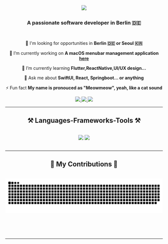 
<h1 align="center">
    <img src="https://readme-typing-svg.herokuapp.com/?font=Righteous&size=35&center=true&vCenter=true&width=500&height=70&duration=4000&lines=Hi+There!+👋;+I'm+Miaomiao!;" />
</h1>

<h3 align="center">A passionate software developer in Berlin 🇩🇪 </h3>

<br/>

<div align="center">
 
 🚀 I'm looking for opportunities in **Berlin 🇩🇪 or Seoul 🇰🇷**
 
 🔭 I’m currently working on **A macOS menubar management application [here](https://github.com/salesp07/salesp07/issues)** 
 
 🌱 I’m currently learning **Flutter,ReactNative,UI/UX design...**

 💬 Ask me about **SwiftUI, React, Springboot... or anything**

 ⚡ Fun fact **My name is pronouced as "Meowmeow", yeah, like a cat sound**

 </div>
 
<div align="center"> 
  <a href="mailto:miaomiaos1004@gmail.com">
    <img src="https://img.shields.io/badge/Gmail-333333?style=for-the-badge&logo=gmail&logoColor=red" />
  </a>
  <a href="https://www.linkedin.com/in/miaomiao-s1004/" target="_blank">
    <img src="https://img.shields.io/badge/LinkedIn-0077B5?style=for-the-badge&logo=linkedin&logoColor=white" target="_blank" />
  </a>
  <a href="https://github.com/MiaomiaoShi1004/MiaomiaoShi1004/blob/main/Miaomiao%20Shi_CV.pdf" target="_blank">
     <img src="https://img.shields.io/badge/Portfolio-FF5722?style=for-the-badge&logo=todoist&logoColor=white" target="_blank" /> <!-- sqlite, safari, google-chrome are other good icon options -->
  </a>
</div>

 <hr/>
 
<h2 align="center">⚒️ Languages-Frameworks-Tools ⚒️</h2>
<br/>
<div align="center">
    <img src="https://skillicons.dev/icons?i=github,git,docker,kubernetes,aws,react,html,css,tailwind,nextjs,spring,figma&theme=light" />
    <img src="https://skillicons.dev/icons?i=swift,flutter,dart,webpack,mysql,postgresql,firebase,graphql,js,typescript,java,python&theme=light" /><br>
</div>

<br/>
<hr/>

<div align="center">
  <h2>🐍 My Contributions 🐍</h2>
  <br>
  <img alt="snake eating my contributions" src="https://raw.githubusercontent.com/salesp07/salesp07/output/github-contribution-grid-snake.svg" />
  
  <br/><br/><br/>
</div>

<hr/>
